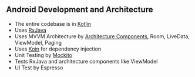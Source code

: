 ## Android Development and Architecture
- The entire codebase is in [Kotlin](https://kotlinlang.org/)
- Uses [RxJava](http://reactivex.io)
- Uses MVVM Architecture by [Architecture Components](https://developer.android.com/topic/libraries/architecture/), Room, LiveData, ViewModel, Paging
- Uses [Koin](https://insert-koin.io) for dependency injection
- Unit Testing by [Mockito](https://github.com/mockito/mockito)
- Tests RxJava and architecture components like ViewModel
- UI Test by Espresso



